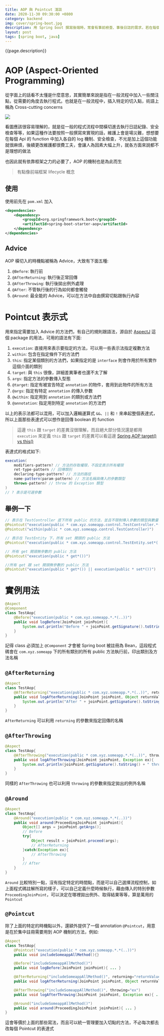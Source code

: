 ```yaml
---
title: AOP 與 Pointcut 淺談
date: 2020-11-30 09:30:00 +0800
category: backend
img: cover/spring-boot.jpg
description: 用 Spring boot 撰寫後端時，常會有事前檢查、事後日誌的需求，若在每個 Api 中都做一次那就太蠢了，於是這邊介紹一下 Spring boot 中十分方便的 AOP 機制，可以輕鬆達成日誌的統一撰寫，也可以降低程式碼的耦合性
layout: post
tags: [spring boot, java]
---
```


{{page.description}}

# AOP (Aspect-Oriented Programming)
從字面上的話看不太懂是什麼意思，其實簡單來說是指在一般流程中加入一些關注點，從需要的角度去執行程式。也就是在一般流程中，插入特定的切入點，術語上稱為 Cross-cutting concerns

![]({{site.baseurl}}/assets/img/cross-cutting-concerns.jpg)

看圖應該很容易理解的，就是從一般的程式流程中間橫切進去執行日誌紀錄、安全檢查等等，如果這種作法要按照一般撰寫來實現的話，維護上會是場災難，想想要在每個 Api 的 function 中加入各自的 log 機制、安全檢查，不光是加上這個功能就很麻煩，後續更改維護都很費工夫，會讓人為因素大幅上升，就各方面來說都不是理想的做法

也因此就有依靠框架之力的必要了，AOP 的機制也是為此而生

> 有點像前端框架 lifecycle 概念

## 使用

使用前先在 `pom.xml` 加入

```xml
<dependencies>
    <dependency>
        <groupId>org.springframework.boot</groupId>
        <artifactId>spring-boot-starter-aop</artifactId>
    </dependency>
</dependencies>
```

## Advice
AOP 橫切入的時機點被稱為 Advice，大致有下面五種:

1. `@Before`: 執行前
2. `@AfterReturning`: 執行後正常回傳
3. `@AfterThrowing`: 執行後拋出例外處理
4. `@After`: 不管執行後的行為如何都會觸發
5. `@Around`: 最全能的 Advice，可以在方法中自由撰寫切點跟執行內容

# Pointcut 表示式
用來指定需要加入 Advice 的方法們，有自己的規則跟語法，源自於 [AspectJ](https://www.eclipse.org/aspectj/) 這個 package 的用法，可用的語法有下面:

<!-- TODO:把 PointCut 細節弄懂 -->
1. `execution`: 直接用來表示要指定的方法，可以用一些表示法指定複數方法
2. `within`: 包含在指定條件下的方法們
3. `this`: 指定某個類別的方法們，如果指定的是 `interface` 則會作用於所有實作這個介面的類別
4. `target`: 與 `this` 很像，詳細差異筆者也還不太了解
5. `args`: 指定方法的參數傳入型態
6. `@target`: 指定有被宣告特定 `annotation` 的物件，套用到此物件的所有方法
7. `@args`: 指定有特定 `annotation` 的傳入參數
8. `@within`: 指定用到 `annotation` 的類別或方法們
9. `@annotation`: 指定用到特定 `annotation` 的方法們

以上的表示法都可以混用，可以加入邏輯運算式 `&&`、`||` 和 `!` 來串起整個表達式，所以上面那些表達式可以想作是回傳 boolean 的 function

> 這邊 `this` 跟 `target` 的差異沒很理解，而且絕大部分情況還是都用 `execution` 來定義
> `this` 跟 `target` 的差異可以看這邊 [Spring AOP target() vs this()](https://stackoverflow.com/questions/11924685/spring-aop-target-vs-this)

表達式的格式如下:
```java
execution(
    modifiers-pattern? // 方法的存取權限，不設定表示所有權限
    ret-type-pattern // 回傳類別
    declaring-type-pattern? // 方法的路徑
    name-pattern(param-pattern) // 方法名稱與傳入的參數類型
    throws-pattern? // throw 的 Exception 類型
)
// ? 表示是可選參數
```

## 舉例一下
```java
// 表示在 TestController 底下所有 public 的方法，並且不限制傳入參數的類型與數量，也不限制回傳，下面兩個寫法是等價的
@Pointcut("execution(public * com.xyz.someapp.control.TestController.*(..))")
@Pointcut("within(public * com.xyz.someapp.control.TestController)")

// 表示在 TestEntity 下，所有 set 開頭的 public 方法
@Pointcut("execution(public * com.xyz.someapp.control.TestEntity.set*(..))")

// 所有 get 開頭無參數的 public 方法
@Pointcut("execution(public * get*())")

//所有 get 跟 set 開頭無參數的 public 方法
@Pointcut("execution(public * get*()) || execution(public * set*())")
```


# 實例用法
```java
@Aspect
@Component
class TestAop{
    @Before("execution(public * com.xyz.someapp.*.*(..))")
    public void logBefore(JoinPoint joinPoint){
        System.out.println("Before " + joinPoint.getSignature().toString() + " execution.");
    }
}
```

記得 class 必須加上 `@Component` 才會被 Spring boot 被註冊為 Bean，這段程式碼會在 `com.xyz.someapp` 下的所有類別的所有 public 方法執行前，印出類別及方法名稱

## `@AfterReturning`
```java
@Aspect
class TestAop{
    @AfterReturning("execution(public * com.xyz.someapp.*.*(..))", returning="returnValue")
    public void logAfterReturning(JoinPoint joinPoint, Object returnValue){
        System.out.println("After " + joinPoint.getSignature().toString() + " execution. Then return " + Objects.toString(returnValue));
    }
}
```
`AfterReturning` 可以利用 `returning` 的參數來指定回傳的名稱

## `@AfterThrowing`
```java
@Aspect
class TestAop{
    @AfterThrowing("execution(public * com.xyz.someapp.*.*(..))", throwing="ex")
    public void logAfterThrowing(JoinPoint joinPoint, Exception ex){
        System.out.println(joinPoint.getSignature().toString() + " throwing: " + ex.toString());
    }
}
```
同樣的 `AfterThrowing` 也可以利用 `throwing` 的參數來指定拋出的例外名稱

## `@Around`
```java
@Aspect
class TestAop{
    @Around("execution(public * com.xyz.someapp.*.*(..))")
    public void around(ProceedingJoinPoint joinPoint){
        Object[] args = joinPoint.getArgs();
        // Before
        try{
            Object result = joinPoint.proceed(args);
            // AfterReturning
        }catch(Exception ex){
            // AfterThrowing
        }
        // After
    }
}
```
`Around` 比較特別一點，沒有指定特定的時間點，而是可以自己選擇流程控制，如上面程式碼註解所寫的樣子，可以自己定義什麼時候執行，藉由傳入的特別參數 `ProceedingJoinPoint`，可以決定在哪裡拋出例外、取得結果等等，算是萬用的 `Pointcut`

## `@Pointcut`
除了上面的特定的時機點以外，還額外提供了一個 annotation `@Pointcut`，用意是在於集中註冊需要用到 AOP 機制的方法，例如:

```java
@Aspect
class TestAop{
    @Pointcut("execution(public * com.xyz.someapp.*.*(..))")
    public void includeSomeappAllMethod(){}

    @Before("includeSomeappAllMethod()")
    public void logBefore(JoinPoint joinPoint){ ... }

    @AfterReturning("includeSomeappAllMethod()", returning="returnValue")
    public void logAfterReturning(JoinPoint joinPoint, Object returnValue){ ... }

    @AfterThrowing("includeSomeappAllMethod()", throwing="ex")
    public void logAfterThrowing(JoinPoint joinPoint, Exception ex){ ... }

    @Around("includeSomeappAllMethod()")
    public void around(ProceedingJoinPoint joinPoint){ ... }
}
```

這會等價於上面的那些寫法，而且可以統一管理要加入切點的方法，不必每次都去改每個 Pointcut 的表達式